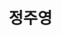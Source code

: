 ---
layout: hubs
key: Q468467
title: 정주영
name: 정주영
image: http://commons.wikimedia.org/wiki/Special:FilePath/Chung%20Ju-yung.jpg
description: 현대그룹의 창시자
score: 0.0009108345722518951
degree: 10
---